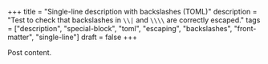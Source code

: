 +++
title = "Single-line description with backslashes (TOML)"
description = "Test to check that backslashes in `\\|` and `\\\\` are correctly escaped."
tags = ["description", "special-block", "toml", "escaping", "backslashes", "front-matter", "single-line"]
draft = false
+++

Post content.

